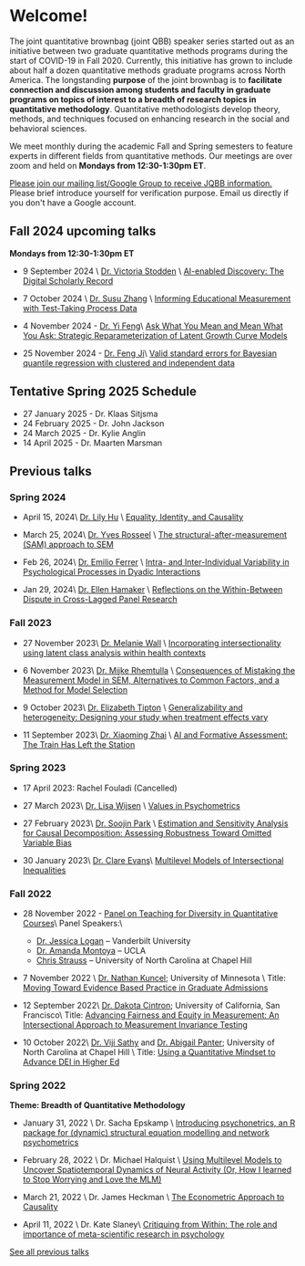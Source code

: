 # Welcome!

<p>The joint quantitative brownbag (joint QBB) speaker series
started out as an initiative between two graduate quantitative methods programs
during the start of COVID-19 in Fall 2020. Currently, this initiative has grown
to include about half a dozen quantitative methods graduate programs across
North America. The longstanding <b>purpose</b> of the joint brownbag is to <b>facilitate
connection and discussion among students and faculty in graduate programs on
topics of interest to a breadth of research topics in quantitative methodology</b>.
Quantitative methodologists develop theory, methods, and techniques focused on
enhancing research in the social and behavioral sciences.</p>

<p>We meet monthly during the academic Fall and Spring
semesters to feature experts in different fields from quantitative methods. Our
meetings are over zoom and held on <b>Mondays from 12:30-1:30pm ET</b>.</p>

<p><a href="https://groups.google.com/g/jqbb">Please join our mailing list/Google Group to receive JQBB information.</a> Please brief introduce yourself for verification purpose. Email us directly if you don't have a Google account.</p>


## Fall 2024 upcoming talks

<b>Mondays from 12:30-1:30pm ET</b>

- 9 September 2024 \\
[Dr. Victoria Stodden](https://www.stodden.net/) \\
[AI-enabled Discovery: The Digital Scholarly Record](pages/stodden.html)

- 7 October 2024 \\
[Dr. Susu Zhang](https://psychology.illinois.edu/directory/profile/szhan105) \\
[Informing Educational Measurement with Test-Taking Process Data](pages/szhang.html)

- 4 November 2024 - [Dr. Yi Feng](https://psych.ucla.edu/faculty-page/yifeng/)\\
[Ask What You Mean and Mean What You Ask: Strategic Reparameterization of Latent Growth Curve Models](pages/yifeng.html)

- 25 November 2024 - [Dr. Feng Ji](https://discover.research.utoronto.ca/49686-feng-ji)\\
[Valid standard errors for Bayesian quantile regression with clustered and independent data](pages/fji.html)

## Tentative Spring 2025 Schedule

- 27 January 2025 - Dr. Klaas Sitjsma
- 24 February 2025 - Dr. John Jackson
- 24 March 2025 - Dr. Kylie Anglin
- 14 April 2025 - Dr. Maarten Marsman

<!--
<ul>
  {% for post in site.posts %}
    <li>
      <a href="{{ post.url }}">{{ post.title }}</a>
    </li>
  {% endfor %}
</ul>

-->

## Previous talks
### Spring 2024
- April 15, 2024\\
[Dr. Lily Hu](https://philosophy.yale.edu/people/lily-hu) \\
[Equality, Identity, and Causality](pages/hu.html)

- March 25, 2024\\
[Dr. Yves Rosseel](https://users.ugent.be/~yrosseel/) \\
[The structural-after-measurement (SAM) approach to SEM](pages/rosseel.html)

- Feb 26, 2024\\
[Dr. Emilio Ferrer](https://psychology.ucdavis.edu/people/eferrer) \\
[ Intra- and Inter-Individual Variability in Psychological Processes in Dyadic Interactions](pages/ferrer.html)

- Jan 29, 2024\\
[Dr. Ellen Hamaker](https://www.uu.nl/staff/ELHamaker) \\
[Reflections on the Within-Between Dispute in Cross-Lagged Panel Research](pages/hamaker.html)


### Fall 2023
- 27 November 2023\\
[Dr. Melanie Wall](https://www.publichealth.columbia.edu/profile/melanie-wall-phd) \\
[Incorporating intersectionality using latent class analysis within health contexts](pages/wall.html)

- 6 November 2023\\
[Dr. Mijke Rhemtulla](https://psychology.ucdavis.edu/people/mijke) \\
[Consequences of Mistaking the Measurement Model in SEM, Alternatives to Common Factors, and a Method for Model Selection](pages/rhemtulla.html)

- 9 October 2023\\
[Dr. Elizabeth Tipton](https://www.bethtipton.com/) \\
[Generalizability and heterogeneity: Designing your study when treatment effects vary](pages/tipton.html)

- 11 September 2023\\
[Dr. Xiaoming Zhai](https://people.coe.uga.edu/xiaoming-zhai/) \\
[AI and Formative Assessment: The Train Has Left the Station](pages/zhai.html)


### Spring 2023

- 17 April 2023: Rachel Fouladi (Cancelled)

- 27 March 2023\\
[Dr. Lisa Wijsen](https://www.uva.nl/en/profile/w/i/l.d.wijsen/l.d.wijsen.html?cb) \\
[Values in Psychometrics](pages/wijsen.html)

- 27 February 2023\\
[Dr. Soojin Park](https://profiles.ucr.edu/app/home/profile/soojinp) \\
[Estimation and Sensitivity Analysis for Causal Decomposition: Assessing Robustness Toward Omitted Variable Bias](/pages/spark.html)

- 30 January 2023\\
[Dr. Clare Evans](https://www.clarerevans.com/)\\
[Multilevel Models of Intersectional Inequalities](/pages/evans.html)


### Fall 2022

- 28 November 2022 - [Panel on Teaching for Diversity in Quantitative Courses](/pages/paneltd.html)\\
Panel Speakers:\\
  - [Dr. Jessica Logan](https://www.jarlogan.com/) – Vanderbilt University
  - [Dr. Amanda Montoya](https://www.psych.ucla.edu/faculty-page/akmontoya/) – UCLA
  - [Chris Strauss](https://twitter.com/ChrisLLStrauss) – University of North Carolina at Chapel Hill


- 7 November 2022  \\
[Dr. Nathan Kuncel](https://cla.umn.edu/about/directory/profile/kunce001); University of Minnesota \\
Title: [Moving Toward Evidence Based Practice in Graduate Admissions](/pages/kuncel.html)

- 12 September 2022\\
[Dr. Dakota Cintron](https://profiles.ucsf.edu/dakota.cintron); University of California, San Francisco\\
Title: [Advancing Fairness and Equity in Measurement: An Intersectional Approach to Measurement Invariance Testing](/pages/cintron.html)


- 10 October 2022\\
[Dr. Viji Sathy](https://sites.google.com/view/vijisathy/home?authuser=0) and [Dr. Abigail Panter](https://college.unc.edu/contactus/panter/); University of North Carolina at Chapel Hill \\
Title: [Using a Quantitative Mindset to Advance DEI in Higher Ed](/pages/sathy.html)

### Spring 2022
<b>Theme: Breadth of Quantitative Methodology</b>

- January 31, 2022 \\
Dr. Sacha Epskamp \\
[Introducing psychonetrics, an R package for (dynamic) structural equation modelling and network psychometrics](/pages/epskamo.html)

- February 28, 2022 \\
Dr. Michael Halquist \\
[Using Multilevel Models to Uncover Spatiotemporal Dynamics of Neural Activity (Or, How I learned to Stop Worrying and Love the MLM)](/pages/halquist.html)

- March 21, 2022 \\
Dr. James Heckman \\
[The Econometric Approach to Causality](/pages/heckman.html)

- April 11, 2022 \\
Dr. Kate Slaney\\
[Critiquing from Within: The role and importance of meta-scientific research in psychology](/pages/slaney.html)

[See all previous talks](/pages/all.html)

